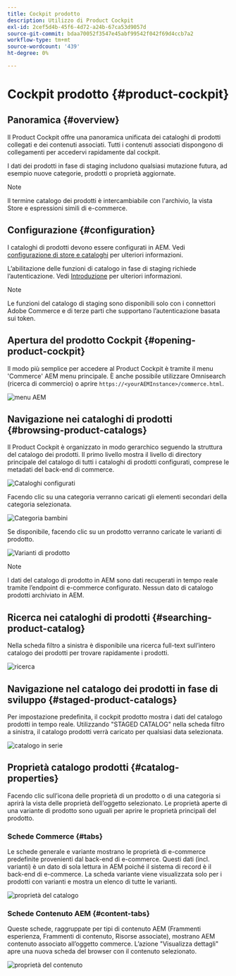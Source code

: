 ```yaml
---
title: Cockpit prodotto
description: Utilizzo di Product Cockpit
exl-id: 2cef5d4b-45f6-4d72-a24b-67ca53d9057d
source-git-commit: bdaa70052f3547e45abf99542f042f69d4ccb7a2
workflow-type: tm+mt
source-wordcount: '439'
ht-degree: 0%

---
```


# Cockpit prodotto {#product-cockpit}

## Panoramica {#overview}

Il Product Cockpit offre una panoramica unificata dei cataloghi di prodotti collegati e dei contenuti associati. Tutti i contenuti associati dispongono di collegamenti per accedervi rapidamente dal cockpit.

I dati dei prodotti in fase di staging includono qualsiasi mutazione futura, ad esempio nuove categorie, prodotti o proprietà aggiornate.

>[!NOTE]
>
>Il termine catalogo dei prodotti è intercambiabile con l&#39;archivio, la vista Store e espressioni simili di e-commerce.

## Configurazione {#configuration}

I cataloghi di prodotti devono essere configurati in AEM. Vedi [configurazione di store e cataloghi](https://experienceleague.adobe.com/docs/experience-manager-cloud-service/content-and-commerce/storefront/getting-started.html?#catalog) per ulteriori informazioni.

L’abilitazione delle funzioni di catalogo in fase di staging richiede l’autenticazione. Vedi [Introduzione](https://experienceleague.adobe.com/docs/experience-manager-cloud-service/content-and-commerce/storefront/getting-started.html) per ulteriori informazioni.

>[!NOTE]
>
>Le funzioni del catalogo di staging sono disponibili solo con i connettori Adobe Commerce e di terze parti che supportano l’autenticazione basata sui token.

## Apertura del prodotto Cockpit {#opening-product-cockpit}

Il modo più semplice per accedere al Product Cockpit è tramite il menu &#39;Commerce&#39; AEM menu principale. È anche possibile utilizzare Omnisearch (ricerca di commercio) o aprire `https://<yourAEMInstance>/commerce.html`.

![menu AEM](../assets/aem-menu.png)

## Navigazione nei cataloghi di prodotti {#browsing-product-catalogs}

Il Product Cockpit è organizzato in modo gerarchico seguendo la struttura del catalogo dei prodotti. Il primo livello mostra il livello di directory principale del catalogo di tutti i cataloghi di prodotti configurati, comprese le metadati del back-end di commerce.

![Cataloghi configurati](../assets/catalog-overview.png)

Facendo clic su una categoria verranno caricati gli elementi secondari della categoria selezionata.

![Categoria bambini](../assets/catalog-category-children.png)

Se disponibile, facendo clic su un prodotto verranno caricate le varianti di prodotto.

![Varianti di prodotto](../assets/catalog-product-variation.png)

>[!NOTE]
>
>I dati del catalogo di prodotto in AEM sono dati recuperati in tempo reale tramite l’endpoint di e-commerce configurato. Nessun dato di catalogo prodotti archiviato in AEM.

## Ricerca nei cataloghi di prodotti {#searching-product-catalog}

Nella scheda filtro a sinistra è disponibile una ricerca full-text sull’intero catalogo dei prodotti per trovare rapidamente i prodotti.

![ricerca](../assets/search-cockpit.png)

## Navigazione nel catalogo dei prodotti in fase di sviluppo {#staged-product-catalogs}

Per impostazione predefinita, il cockpit prodotto mostra i dati del catalogo prodotti in tempo reale. Utilizzando &quot;STAGED CATALOG&quot; nella scheda filtro a sinistra, il catalogo prodotti verrà caricato per qualsiasi data selezionata.

![catalogo in serie](../assets/staged-cockpit.png)

## Proprietà catalogo prodotti {#catalog-properties}

Facendo clic sull’icona delle proprietà di un prodotto o di una categoria si aprirà la vista delle proprietà dell’oggetto selezionato. Le proprietà aperte di una variante di prodotto sono uguali per aprire le proprietà principali del prodotto.

### Schede Commerce {#tabs}

Le schede generale e variante mostrano le proprietà di e-commerce predefinite provenienti dal back-end di e-commerce. Questi dati (incl. varianti) è un dato di sola lettura in AEM poiché il sistema di record è il back-end di e-commerce. La scheda variante viene visualizzata solo per i prodotti con varianti e mostra un elenco di tutte le varianti.

![proprietà del catalogo](../assets/catalog-properties.png)

### Schede Contenuto AEM {#content-tabs}

Queste schede, raggruppate per tipi di contenuto AEM (Frammenti esperienza, Frammenti di contenuto, Risorse associate), mostrano AEM contenuto associato all’oggetto commerce. L’azione &quot;Visualizza dettagli&quot; apre una nuova scheda del browser con il contenuto selezionato.

![proprietà del contenuto](../assets/content-properties.png)
